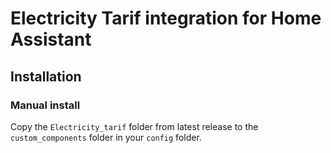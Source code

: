 # Electricity Tarif integration for Home Assistant

## Installation

### Manual install

Copy the `Electricity_tarif` folder from latest release to the `custom_components` folder in your `config` folder.
